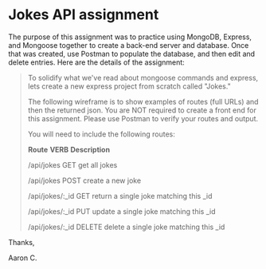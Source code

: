# Jokes API assignment

The purpose of this assignment was to practice using MongoDB, Express, and Mongoose together to create a back-end server and database. Once that was created, use Postman to populate the database, and then edit and delete entries.  Here are the details of the assignment:

>To solidify what we've read about mongoose commands and express, lets create a new express project from scratch called "Jokes."
>
>The following wireframe is to show examples of routes (full URLs) and then the returned json.  You are NOT required to create a front end for this assignment.  Please use Postman to verify your routes and output.
>
>You will need to include the following routes:
>
>**Route**                 **VERB**     **Description**
>
>/api/jokes                 GET         get all jokes
>
>/api/jokes                 POST        create a new joke
>
>/api/jokes/:_id            GET         return a single joke matching this _id
>
>/api/jokes/:_id            PUT         update a single joke matching this _id
>
>/api/jokes/:_id            DELETE      delete a single joke matching this _id

Thanks,

Aaron C.
